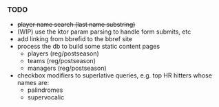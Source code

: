 ### TODO

- ~~player name search (last name substring)~~
- (WIP) use the ktor param parsing to handle form submits, etc
- add linking from bbrefid to the bbref site
- process the db to build some static content pages
    - players (reg/postseason)
    - teams (reg/postseason)
    - managers (reg/postseason)
- checkbox modifiers to superlative queries, e.g. top HR hitters whose names are:
    - palindromes
    - supervocalic
    
    